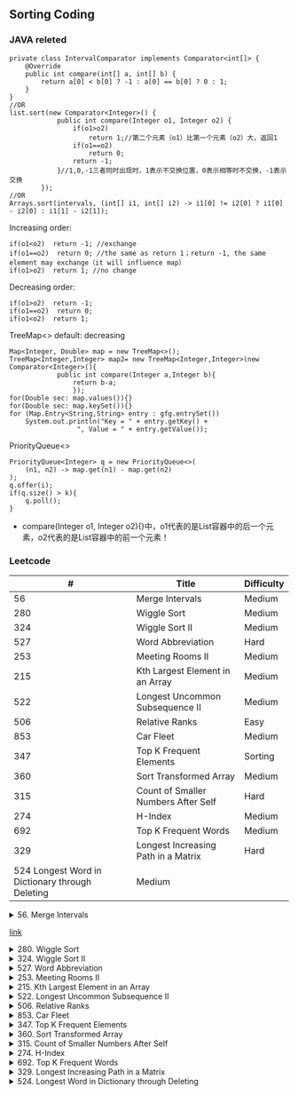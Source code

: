 ## Sorting Coding

### JAVA releted
```
private class IntervalComparator implements Comparator<int[]> {
    @Override
    public int compare(int[] a, int[] b) {
        return a[0] < b[0] ? -1 : a[0] == b[0] ? 0 : 1;
    }
}
//OR
list.sort(new Comparator<Integer>() {
            public int compare(Integer o1, Integer o2) {
                if(o1>o2)
                    return 1;//第二个元素（o1）比第一个元素（o2）大，返回1
                if(o1==o2)
                    return 0;
                return -1;
            }//1,0,-1三者同时出现时，1表示不交换位置，0表示相等时不交换，-1表示交换
        });
//OR
Arrays.sort(intervals, (int[] i1, int[] i2) -> i1[0] != i2[0] ? i1[0] - i2[0] : i1[1] - i2[1]);
```
Increasing order: 
```
if(o1<o2)  return -1; //exchange
if(o1==o2)  return 0; //the same as return 1；return -1, the same element may exchange（it will influence map）
if(o1>o2)  return 1; //no change
```
Decreasing order:
```
if(o1>o2)  return -1;
if(o1==o2)  return 0;
if(o1<o2)  return 1;
```
TreeMap<>
default: decreasing
```
Map<Integer, Double> map = new TreeMap<>();
TreeMap<Integer,Integer> map2= new TreeMap<Integer,Integer>(new Comparator<Integer>(){
            public int compare(Integer a,Integer b){
                return b-a;            
                });
for(Double sec: map.values()){}
for(Double sec: map.keySet()){}
for (Map.Entry<String,String> entry : gfg.entrySet())  
    System.out.println("Key = " + entry.getKey() + 
                 ", Value = " + entry.getValue()); 
```
PriorityQueue<>
```
PriorityQueue<Integer> q = new PriorityQueue<>(
    (n1, n2) -> map.get(n1) - map.get(n2)
);
q.offer(i);
if(q.size() > k){
    q.poll();
}
```
* compare(Integer o1, Integer o2){}中，o1代表的是List容器中的后一个元素，o2代表的是List容器中的前一个元素！

### Leetcode

\#| Title|Difficulty
--|--|--
56  |  Merge Intervals  |  Medium
280   |  Wiggle Sort |      Medium
324   | Wiggle Sort II  |  Medium  
527   |  Word Abbreviation    | Hard
253   | Meeting Rooms II  |  Medium
215   | Kth Largest Element in an Array    |Medium
522    |Longest Uncommon Subsequence II    |Medium  
506    |Relative Ranks   | Easy
853   | Car Fleet   | Medium
347     |  Top K Frequent Elements    |   Sorting
360| Sort Transformed Array|Medium
315| Count of Smaller Numbers After Self|Hard
 274| H-Index|Medium
 692| Top K Frequent Words|Medium
 329| Longest Increasing Path in a Matrix|Hard
 524 Longest Word in Dictionary through Deleting|Medium
 
<details>
<summary>56. Merge Intervals</summary>
Given a collection of intervals, merge all overlapping intervals.<br>Input: [[1,3],[2,6],[8,10],[15,18]]<br>
Output: [[1,6],[8,10],[15,18]]<br>
Explanation: Since intervals [1,3] and [2,6] overlaps, merge them into [1,6].
</details>

[link](https://leetcode.com/problems/merge-intervals/)

<details>
<summary>280. Wiggle Sort</summary>
Given an unsorted array nums, reorder it in-place such that nums[0] <= nums[1] >= nums[2] <= nums[3]....
<br>Input: [3, 5, 2, 1, 6, 4]
<br>Output: [1, 6, 2, 5, 3, 4]
<br>Explanation: This question may have multiple answers, and [2, 6, 1, 5, 3, 4] is also ok.
</details>

<details>
<summary>324. Wiggle Sort II</summary>
<br>Given an unsorted array nums, reorder it such that nums[0] < nums[1] > nums[2] < nums[3]....
<br>Input: nums = [1, 5, 1, 1, 6, 4]
<br>Output: One possible answer is [1, 4, 1, 5, 1, 6].
</details>

<details>
<summary>527. Word Abbreviation</summary>
Given an array of n distinct non-empty strings, you need to generate minimal possible abbreviations for every word following rules below.
<br>1. Begin with the first character and then the number of characters abbreviated, which followed by the last character.
<br>2. If there are any conflict, that is more than one words share the same abbreviation, a longer prefix is used instead of only the first character until making the map from word to abbreviation become unique. In other words, a final abbreviation cannot map to more than one original words.
<br> 3. If the abbreviation doesn't make the word shorter, then keep it as original.
<br>Input: ["like","god","internal","me","internet","interval","intension","face","intrusion"]
<br>Output: ["l2e","god","internal","me","i6t","interval","inte4n","f2e","intr4n"]
</details>

<details>
<summary>253. Meeting Rooms II</summary>
Given an array of meeting time intervals consisting of start and end times [[s1,e1],[s2,e2],...] (si < ei), find the minimum number of conference rooms required.
Input: intervals = [(0,30),(5,10),(15,20)]
Output: 2
Explanation:
We need two meeting rooms
room1: (0,30)
room2: (5,10),(15,20)
</details>

<details>
<summary>215. Kth Largest Element in an Array</summary>
Find the kth largest element in an unsorted array. Note that it is the kth largest element in the sorted order, not the kth distinct element.
<br>Example 1:
<br>Input: [3,2,1,5,6,4] and k = 2
<br>Output: 5
</details>

<details>
<summary>522. Longest Uncommon Subsequence II</summary>
Given a list of strings, you need to find the longest uncommon subsequence among them. The longest uncommon subsequence is defined as the longest subsequence of one of these strings and this subsequence should not be any subsequence of the other strings.
<br>A subsequence is a sequence that can be derived from one sequence by deleting some characters without changing the order of the remaining elements. Trivially, any string is a subsequence of itself and an empty string is a subsequence of any string.
<br>The input will be a list of strings, and the output needs to be the length of the longest uncommon subsequence. If the longest uncommon subsequence doesn't exist, return -1.
<br>Input: "aba", "cdc", "eae"
<br>Output: 3
</details>

<details>
<summary>506. Relative Ranks</summary>
Given scores of N athletes, find their relative ranks and the people with the top three highest scores, who will be awarded medals: "Gold Medal", "Silver Medal" and "Bronze Medal".
<br>Example 1:
<br>Input: [5, 4, 3, 2, 1]
<br>Output: ["Gold Medal", "Silver Medal", "Bronze Medal", "4", "5"]
<br>Explanation: The first three athletes got the top three highest scores, so they got "Gold Medal", "Silver Medal" and "Bronze Medal".  For the left two athletes, you just need to output their relative ranks according to their scores.
</details>

<details>
<summary>853. Car Fleet</summary>
N cars are going to the same destination along a one lane road.  The destination is target miles away.
Each car i has a constant speed speed[i] (in miles per hour), and initial position position[i] miles towards the target along the road.
A car can never pass another car ahead of it, but it can catch up to it, and drive bumper to bumper at the same speed.
The distance between these two cars is ignored - they are assumed to have the same position.
A car fleet is some non-empty set of cars driving at the same position and same speed.  Note that a single car is also a car fleet.
If a car catches up to a car fleet right at the destination point, it will still be considered as one car fleet.
How many car fleets will arrive at the destination?
</details>

<details>
<summary>347. Top K Frequent Elements</summary>
Given a non-empty array of integers, return the k most frequent elements.

Example 1:

Input: nums = [1,1,1,2,2,3], k = 2
Output: [1,2]
</details>

<details>
<summary>360. Sort Transformed Array</summary>
Given a sorted array of integers nums and integer values a, b and c. Apply a function of the form f(x) = ax2 + bx + c to each element x in the array.

The returned array must be in sorted order.

Expected time complexity: O(n)

Example:

nums = [-4, -2, 2, 4], a = 1, b = 3, c = 5,

Result: [3, 9, 15, 33]

nums = [-4, -2, 2, 4], a = -1, b = 3, c = 5

Result: [-23, -5, 1, 7]

</details>

<details>
<summary>315. Count of Smaller Numbers After Self</summary>
You are given an integer array nums and you have to return a new counts array. The counts array has the property where counts[i] is the number of smaller elements to the right of nums[i].

Example:

Input: [5,2,6,1]
Output: [2,1,1,0] 
Explanation:
To the right of 5 there are 2 smaller elements (2 and 1).
To the right of 2 there is only 1 smaller element (1).
To the right of 6 there is 1 smaller element (1).
To the right of 1 there is 0 smaller element.
</details>

<details>
<summary>274. H-Index</summary>
Given an array of citations (each citation is a non-negative integer) of a researcher, write a function to compute the researcher's h-index.

According to the definition of h-index on Wikipedia: "A scientist has index h if h of his/her N papers have at least h citations each, and the other N − h papers have no more than h citations each."

Example:

Input: citations = [3,0,6,1,5]
Output: 3 
Explanation: [3,0,6,1,5] means the researcher has 5 papers in total and each of them had 
             received 3, 0, 6, 1, 5 citations respectively. 
             Since the researcher has 3 papers with at least 3 citations each and the remaining 
             two with no more than 3 citations each, her h-index is 3.
</details>


<details>
<summary>692. Top K Frequent Words</summary>
Given a non-empty list of words, return the k most frequent elements.

Your answer should be sorted by frequency from highest to lowest. If two words have the same frequency, then the word with the lower alphabetical order comes first.

Example 1:
Input: ["i", "love", "leetcode", "i", "love", "coding"], k = 2
Output: ["i", "love"]
Explanation: "i" and "love" are the two most frequent words.
    Note that "i" comes before "love" due to a lower alphabetical order.
Example 2:
Input: ["the", "day", "is", "sunny", "the", "the", "the", "sunny", "is", "is"], k = 4
Output: ["the", "is", "sunny", "day"]
Explanation: "the", "is", "sunny" and "day" are the four most frequent words,
    with the number of occurrence being 4, 3, 2 and 1 respectively.
</details>

<details>
<summary>329. Longest Increasing Path in a Matrix</summary>
Given an integer matrix, find the length of the longest increasing path.

From each cell, you can either move to four directions: left, right, up or down. You may NOT move diagonally or move outside of the boundary (i.e. wrap-around is not allowed).

Example 1:

Input: nums = 
[
  [9,9,4],
  [6,6,8],
  [2,1,1]
] 
Output: 4 
Explanation: The longest increasing path is [1, 2, 6, 9].
Example 2:

Input: nums = 
[
  [3,4,5],
  [3,2,6],
  [2,2,1]
] 
Output: 4 
Explanation: The longest increasing path is [3, 4, 5, 6]. Moving diagonally is not allowed.
</details>


<details>
<summary>524. Longest Word in Dictionary through Deleting</summary>
Given a string and a string dictionary, find the longest string in the dictionary that can be formed by deleting some characters of the given string. If there are more than one possible results, return the longest word with the smallest lexicographical order. If there is no possible result, return the empty string.

Example 1:
Input:
s = "abpcplea", d = ["ale","apple","monkey","plea"]

Output: 
"apple"
Example 2:
Input:
s = "abpcplea", d = ["a","b","c"]

Output: 
"a"
</details>

